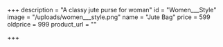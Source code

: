 +++
description = "A classy jute purse for woman"
id = "Women___Style"
image = "/uploads/women___style.png"
name = "Jute Bag"
price = 599
oldprice = 999
product_url = ""

+++

